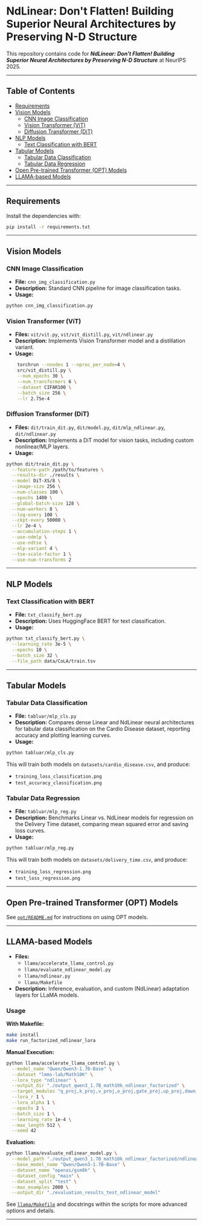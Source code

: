 # NdLinear: Don't Flatten! Building Superior Neural Architectures by Preserving N-D Structure

This repository contains code for ***NdLinear: Don't Flatten! Building Superior Neural Architectures by Preserving N-D Structure*** at NeurIPS 2025.

---

## Table of Contents

- [Requirements](#requirements)
- [Vision Models](#vision-models)
  - [CNN Image Classification](#cnn-image-classification)
  - [Vision Transformer (ViT)](#vision-transformer-vit)
  - [Diffusion Transformer (DiT)](#diffusion-transformer-dit)
- [NLP Models](#nlp-models)
  - [Text Classification with BERT](#text-classification-with-bert)
- [Tabular Models](#tabular-models)
  - [Tabular Data Classification](#tabular-data-classification)
  - [Tabular Data Regression](#tabular-data-regression)
- [Open Pre-trained Transformer (OPT) Models](#open-pre-trained-transformer-opt-models)
- [LLAMA-based Models](#llama-based-models)

---

## Requirements

Install the dependencies with:
```bash
pip install -r requirements.txt
```
---

## Vision Models

### CNN Image Classification

- **File:** `cnn_img_classification.py`
- **Description:** Standard CNN pipeline for image classification tasks.
- **Usage:**
```bash
python cnn_img_classification.py
```

### Vision Transformer (ViT)

- **Files:** `vit/vit.py`, `vit/vit_distill.py`, `vit/ndlinear.py`
- **Description:** Implements Vision Transformer model and a distillation variant.
- **Usage:**
```bash
    torchrun --nnodes 1 --nproc_per_node=4 \
    src/vit_distill.py \
    --num_epochs 30 \
    --num_transformers 6 \
    --dataset CIFAR100 \
    --batch_size 256 \
    --lr 2.75e-4
```

### Diffusion Transformer (DiT)

- **Files:** `dit/train_dit.py`, `dit/model.py`, `dit/mlp_ndlinear.py`, `dit/ndlinear.py`
- **Description:** Implements a DiT model for vision tasks, including custom nonlinear/MLP layers.
- **Usage:**
```bash
python dit/train_dit.py \
  --feature-path /path/to/features \
  --results-dir ./results \
  --model DiT-XS/8 \
  --image-size 256 \
  --num-classes 100 \
  --epochs 1400 \
  --global-batch-size 128 \
  --num-workers 8 \
  --log-every 100 \
  --ckpt-every 50000 \
  --lr 2e-4 \
  --accumulation-steps 1 \
  --use-ndmlp \
  --use-ndtse \
  --mlp-variant 4 \
  --tse-scale-factor 1 \
  --use-num-transforms 2
  ```

---

## NLP Models

### Text Classification with BERT

- **File:** `txt_classify_bert.py`
- **Description:** Uses HuggingFace BERT for text classification.
- **Usage:**
```bash
python txt_classify_bert.py \
  --learning_rate 3e-5 \
  --epochs 10 \
  --batch_size 32 \
  --file_path data/CoLA/train.tsv
```

---

## Tabular Models

### Tabular Data Classification

- **File:** `tabluar/mlp_cls.py`
- **Description:** Compares dense Linear and NdLinear neural architectures for tabular data classification on the Cardio Disease dataset, reporting accuracy and plotting learning curves.
- **Usage:**
```bash
python tabluar/mlp_cls.py
```
This will train both models on `datasets/cardio_disease.csv`, and produce:
- `training_loss_classification.png`
- `test_accuracy_classification.png`

### Tabular Data Regression

- **File:** `tabluar/mlp_reg.py`
- **Description:** Benchmarks Linear vs. NdLinear models for regression on the Delivery Time dataset, comparing mean squared error and saving loss curves.
- **Usage:**
```bash
python tabluar/mlp_reg.py
```
This will train both models on `datasets/delivery_time.csv`, and produce:
- `training_loss_regression.png`
- `test_loss_regression.png`

---

## Open Pre-trained Transformer (OPT) Models

See [`opt/README.md`](opt/README.md) for instructions on using OPT models.

---

## LLAMA-based Models

- **Files:**  
  - `llama/accelerate_llama_control.py`  
  - `llama/evaluate_ndlinear_model.py`  
  - `llama/ndlinear.py`  
  - `llama/Makefile`
- **Description:** Inference, evaluation, and custom (NdLinear) adaptation layers for LLaMA models.

### Usage

**With Makefile:**

```bash
make install
make run_factorized_ndlinear_lora
```

**Manual Execution:**

```bash
python llama/accelerate_llama_control.py \
  --model_name "Qwen/Qwen3-1.7B-Base" \
  --dataset "lmms-lab/Math10K" \
  --lora_type "ndlinear" \
  --output_dir "./output_qwen3_1.7B_math10k_ndlinear_factorized" \
  --target_modules "q_proj,k_proj,v_proj,o_proj,gate_proj,up_proj,down_proj" \
  --lora_r 1 \
  --lora_alpha 1 \
  --epochs 2 \
  --batch_size 1 \
  --learning_rate 1e-4 \
  --max_length 512 \
  --seed 42
```

**Evaluation:**

```bash
python llama/evaluate_ndlinear_model.py \
  --model_path "./output_qwen3_1.7B_math10k_ndlinear_factorized/ndlinear_lora/" \
  --base_model_name "Qwen/Qwen3-1.7B-Base" \
  --dataset_name "openai/gsm8k" \
  --dataset_config "main" \
  --dataset_split "test" \
  --max_examples 2000 \
  --output_dir "./evaluation_results_test_ndlinear_model"
```

See [`llama/Makefile`](llama/Makefile) and docstrings within the scripts for more advanced options and details.

---
